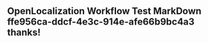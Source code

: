 <properties
ms.topic="hero-topic"
ms.test1="hero-topic"
ms.test2="test"/>

## OpenLocalization Workflow Test MarkDown ffe956ca-ddcf-4e3c-914e-afe66b9bc4a3 thanks!
